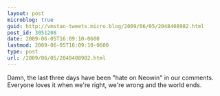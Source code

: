 ```yaml
---
layout: post
microblog: true
guid: http://vmstan-tweets.micro.blog/2009/06/05/2048408982.html
post_id: 3051208
date: 2009-06-05T16:09:10-0600
lastmod: 2009-06-05T16:09:10-0600
type: post
url: /2009/06/05/2048408982.html
---
```

Damn, the last three days have been "hate on Neowin"  in our comments. Everyone loves it when we're right, we're wrong and the world ends.
